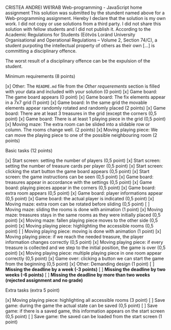 CRISTEA ANDREI
W61RAB
Web-programming - JavaScript home assignment
This solution was submitted by the stundent named above 
for a Web-programming assignment.
Hereby I declare that the solution is my own work. 
I did not copy or use solutions from a third party. 
I did not share this solution with fellow students and I did not publish it. 
According to the Academic Regulations for Students 
(Eötvös Loránd University Organisational and Operational Regulations – 
Volume 2, Section 74/C), a student purpoting the intellectual property of others 
as their own [...] is committing a disciplinary offence.

The worst result of a disciplinary offence can be the expulsion of the student.


Minimum requirements (8 points)

[x] Other: The `README.md` file from the *Other requerements* section is filled with your data and included with your solution (0 point)
[x] Game board: The game board appears (0 point)
[x] Game board: The fix elements appear in a 7x7 grid (1 point)
[x] Game board: In the same grid the movable elements appear randomly rotated and randomly placed (2 points)
[x] Game board: There are at least 3 treasures in the grid (except the corners (0,5 point)
[x] Game board: There is at least 1 playing piece in the grid (0,5 point)
[x] Moving maze: The extra room can be slided into a slidable row or column. The rooms change well. (2 points)
[x] Moving playing piece: We can move the playing piece to one of the possible neighbouring room (2 points)

Basic tasks (12 points)

[x] Start screen: setting the number of players (0,5 point)
[x] Start screen: setting the number of treasure cards per player (0,5 point)
[x] Start screen: clicking the start button the game board appears (0,5 point)
[x] Start screen: the game instructions can be seen (0,5 point)
[x] Game board: treasures appear in accordance with the settings (0,5 point)
[x] Game board: playing pieces appear in the corners (0,5 point)
[x] Game board: extra room appears (0,5 point)
[x] Game board: player informations appear (0,5 point)
[x] Game board: the actual player is indicated (0,5 point)
[x] Moving maze: extra room can be rotated before sliding (0,5 point)
[ ] Moving maze: sliding the rooms is done with animation (1 point)
[x] Moving maze: treasures stays in the same rooms as they were initially placed (0,5 point)
[x] Moving maze: fallen playing piece moves to the other side (0,5 point)
[x] Moving playing piece: highlighting the accessible rooms (0,5 point)
[ ] Moving playing piece: moving is done with animation (1 point)
[x] Moving playing piece: if we reach the needed treasure, the player information changes correctly (0,5 point)
[x] Moving playing piece: if every treasure is collected and we step to the initial position, the game is over (0,5 point)
[x] Moving playing piece: multiple playing piece in one room appear correctly (0,5 point)
[x] Game over: clicking a button we can start the game from the beginning (0,5 point)
[x] Other: Demanding design (1 point)
[ ] **Missing the deadline by a week (-3 points)**
[ ] **Missing the deadline by two weeks (-6 points)**
[ ] **Missing the deadline by more than two weeks (rejected assignment and no grade)**

Extra tasks (extra 5 point)

[x] Moving playing piece: highlighting all accessible rooms (3 point)
[ ] Save game: during the game the actual state can be saved (0,5 point)
[ ] Save game: if there is a saved game, this information appears on the start screen (0,5 point)
[ ] Save game: the saved can be loaded from the start screen (1 point)